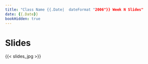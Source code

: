 ```yaml
---
title: "Class Name {{.Date|  dateFormat "2006"}} Week N Slides"
date: {{.Date}}
bookHidden: true
---
```



# Slides

{{< slides_jpg >}}